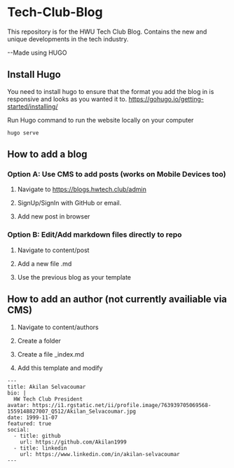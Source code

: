 # Tech-Club-Blog
This repository is for the HWU Tech Club Blog.
Contains the new and unique developments in the tech industry.

--Made using HUGO

## Install Hugo

You need to install hugo to ensure that the format you add the blog in is responsive and looks as you wanted it to.
https://gohugo.io/getting-started/installing/


Run Hugo command to run the website locally on your computer
```
hugo serve
```

## How to add a blog
### Option A: Use CMS to add posts (works on Mobile Devices too)
1. Navigate to https://blogs.hwtech.club/admin

2. SignUp/SignIn with GitHub or email.

3. Add new post in browser

### Option B: Edit/Add markdown files directly to repo 
1. Navigate to content/post

2. Add a new file <filename>.md
  
3. Use the previous blog as your template

## How to add an author (not currently availiable via CMS)

1. Navigate to content/authors

2. Create a folder <first-lastname>

3. Create a file _index.md

4. Add this template and modify

```
---
title: Akilan Selvacoumar
bio: |
  HW Tech Club President
avatar: https://i1.rgstatic.net/ii/profile.image/763939705069568-1559148827007_Q512/Akilan_Selvacoumar.jpg
date: 1999-11-07
featured: true
social:
  - title: github
    url: https://github.com/Akilan1999
  - title: linkedin
    url: https://www.linkedin.com/in/akilan-selvacoumar
---

```
